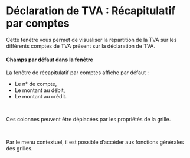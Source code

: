 # Déclaration de TVA : Récapitulatif par comptes



Cette fenêtre vous permet de visualiser la répartition de la TVA sur 
 les différents comptes de TVA présent sur la déclaration de TVA.


#### Champs par défaut dans la fenêtre


La fenêtre de récapitulatif par comptes affiche par défaut :


* Le n° de compte,
* Le montant au débit,
* Le montant au crédit.


 


Ces colonnes peuvent être déplacées par les propriétés de la grille.


 


Par le menu contextuel, il est possible d’accéder aux fonctions générales 
 des grilles.


